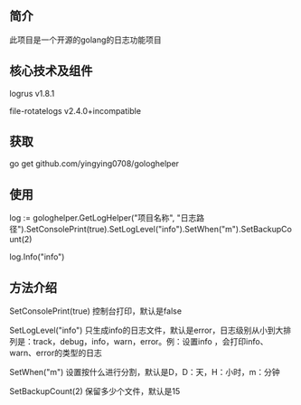 ## 简介
此项目是一个开源的golang的日志功能项目

## 核心技术及组件
logrus v1.8.1

file-rotatelogs v2.4.0+incompatible

## 获取
go get github.com/yingying0708/gologhelper

## 使用
log := gologhelper.GetLogHelper("项目名称", "日志路径").SetConsolePrint(true).SetLogLevel("info").SetWhen("m").SetBackupCount(2)

log.Info("info")

## 方法介绍
SetConsolePrint(true)  控制台打印，默认是false


SetLogLevel("info")    只生成info的日志文件，默认是error，日志级别从小到大排列是：track，debug，info，warn，error。例：设置info ，会打印info、warn、error的类型的日志


SetWhen("m")           设置按什么进行分割，默认是D，D：天，H：小时，m：分钟


SetBackupCount(2)      保留多少个文件，默认是15

